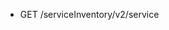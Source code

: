 <!--
    ATTENTION: This file was generated via gradle!
               Do NOT manually edit this file! Any such changes will be overwritten!
-->

* GET /serviceInventory/v2/service
